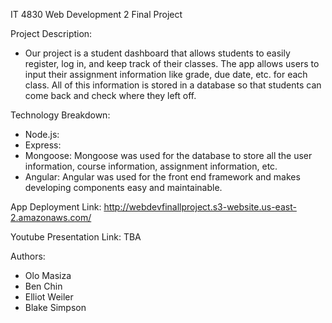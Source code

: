 IT 4830 Web Development 2 Final Project


Project Description:
- Our project is a student dashboard that allows students to easily register, log in, and keep track of their classes. The app allows users to input their assignment information like grade, due date, etc. for each class. All of this information is stored in a database so that students can come back and check where they left off.


Technology Breakdown:
- Node.js: 
- Express:
- Mongoose: Mongoose was used for the database to store all the user information, course information, assignment information, etc.
- Angular: Angular was used for the front end framework and makes developing components easy and maintainable.


App Deployment Link:
http://webdevfinallproject.s3-website.us-east-2.amazonaws.com/


Youtube Presentation Link:
TBA


Authors:
- Olo Masiza
- Ben Chin
- Elliot Weiler
- Blake Simpson







